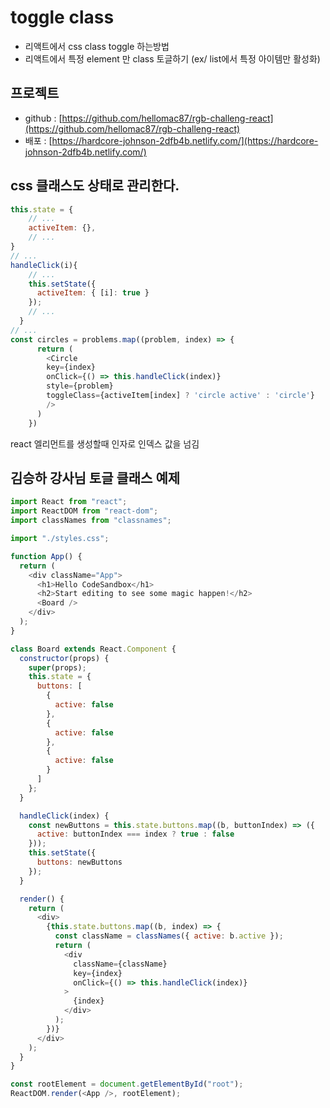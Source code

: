 # toggle class

- 리액트에서 css class toggle 하는방법
- 리액트에서 특정 element 만 class 토글하기 (ex/ list에서 특정 아이템만 활성화)

## 프로젝트

- github : [https://github.com/hellomac87/rgb-challeng-react](https://github.com/hellomac87/rgb-challeng-react)
- 배포 : [https://hardcore-johnson-2dfb4b.netlify.com/](https://hardcore-johnson-2dfb4b.netlify.com/)

## css 클래스도 상태로 관리한다.

```js
this.state = {
    // ...
    activeItem: {},
    // ...
}
// ...
handleClick(i){
    // ...
    this.setState({
      activeItem: { [i]: true }
    });
    // ...
  }
// ...
const circles = problems.map((problem, index) => {
      return (
        <Circle 
        key={index} 
        onClick={() => this.handleClick(index)} 
        style={problem}
        toggleClass={activeItem[index] ? 'circle active' : 'circle'}
        />
      )
    })
```

react 엘리먼트를 생성할때 인자로 인덱스 값을 넘김

## 김승하 강사님 토글 클래스 예제

```js
import React from "react";
import ReactDOM from "react-dom";
import classNames from "classnames";

import "./styles.css";

function App() {
  return (
    <div className="App">
      <h1>Hello CodeSandbox</h1>
      <h2>Start editing to see some magic happen!</h2>
      <Board />
    </div>
  );
}

class Board extends React.Component {
  constructor(props) {
    super(props);
    this.state = {
      buttons: [
        {
          active: false
        },
        {
          active: false
        },
        {
          active: false
        }
      ]
    };
  }

  handleClick(index) {
    const newButtons = this.state.buttons.map((b, buttonIndex) => ({
      active: buttonIndex === index ? true : false
    }));
    this.setState({
      buttons: newButtons
    });
  }

  render() {
    return (
      <div>
        {this.state.buttons.map((b, index) => {
          const className = classNames({ active: b.active });
          return (
            <div
              className={className}
              key={index}
              onClick={() => this.handleClick(index)}
            >
              {index}
            </div>
          );
        })}
      </div>
    );
  }
}

const rootElement = document.getElementById("root");
ReactDOM.render(<App />, rootElement);

```